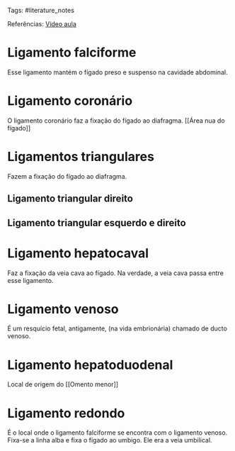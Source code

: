 Tags: #literature_notes 

Referências: [Vídeo aula](https://youtu.be/jQyPs0bFROU?si=JjhhpwwLYyPe5hjV)

# Ligamento falciforme
Esse ligamento mantém o fígado preso e suspenso na cavidade abdominal. 

# Ligamento coronário
O ligamento coronário faz a fixação do fígado ao diafragma. 
[[Área nua do fígado]]

# Ligamentos triangulares
Fazem a fixação do fígado ao diafragma. 
## Ligamento triangular direito 
## Ligamento triangular esquerdo e direito

# Ligamento hepatocaval 
Faz a fixação da veia cava ao fígado. Na verdade, a veia cava passa entre esse ligamento. 

# Ligamento venoso
É um resquício fetal, antigamente, (na vida embrionária) chamado de ducto venoso. 

# Ligamento hepatoduodenal
Local de origem do [[Omento menor]] 
# Ligamento redondo
É o local onde o ligamento falciforme se encontra com o ligamento venoso.
Fixa-se a linha alba e fixa o fígado ao umbigo. 
Ele era a veia umbilical. 

